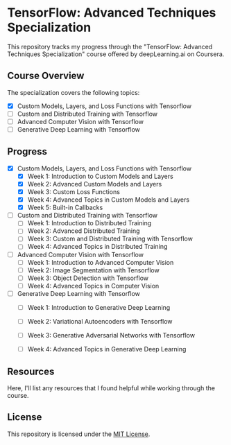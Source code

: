 # TensorFlow: Advanced Techniques Specialization
This repository tracks my progress through the "TensorFlow: Advanced Techniques Specialization" course offered by deepLearning.ai on Coursera.

## Course Overview
The specialization covers the following topics:
- [x] Custom Models, Layers, and Loss Functions with Tensorflow 
- [ ] Custom and Distributed Training with Tensorflow
- [ ] Advanced Computer Vision with Tensorflow
- [ ] Generative Deep Learning with Tensorflow

## Progress
- [x] Custom Models, Layers, and Loss Functions with Tensorflow 
    - [x] Week 1: Introduction to Custom Models and Layers
    - [x] Week 2: Advanced Custom Models and Layers
    - [x] Week 3: Custom Loss Functions
    - [x] Week 4: Advanced Topics in Custom Models and Layers
    - [x] Week 5: Built-in Callbacks
- [ ] Custom and Distributed Training with Tensorflow
    - [ ] Week 1: Introduction to Distributed Training
    - [ ] Week 2: Advanced Distributed Training
    - [ ] Week 3: Custom and Distributed Training with Tensorflow
    - [ ] Week 4: Advanced Topics in Distributed Training
- [ ] Advanced Computer Vision with Tensorflow
    - [ ] Week 1: Introduction to Advanced Computer Vision
    - [ ] Week 2: Image Segmentation with Tensorflow
    - [ ] Week 3: Object Detection with Tensorflow
    - [ ] Week 4: Advanced Topics in Computer Vision
- [ ] Generative Deep Learning with Tensorflow
    - [ ] Week 1: Introduction to Generative Deep Learning
    - [ ] Week 2: Variational Autoencoders with Tensorflow
    - [ ] Week 3: Generative Adversarial Networks with Tensorflow
    - [ ] Week 4: Advanced Topics in Generative Deep Learning


## Resources
Here, I'll list any resources that I found helpful while working through the course.

## License
This repository is licensed under the [MIT License](LICENSE).
